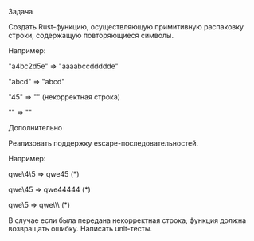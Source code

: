 Задача

Создать Rust-функцию, осуществляющую примитивную распаковку строки, содержащую повторяющиеся символы.

Например:

"a4bc2d5e" => "aaaabccddddde"

"abcd" => "abcd"

"45" => "" (некорректная строка)

"" => ""

Дополнительно 

Реализовать поддержку escape-последовательностей. 

Например:

qwe\4\5 => qwe45 (*)

qwe\45 => qwe44444 (*)

qwe\\5 => qwe\\\\\ (*)

В случае если была передана некорректная строка, функция должна возвращать ошибку. Написать unit-тесты.
